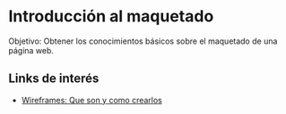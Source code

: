 # Introducción al maquetado

Objetivo: Obtener los conocimientos básicos sobre el maquetado de una página web.

## Links de interés

- [Wireframes: Que son y como crearlos](https://webdesdecero.com/wireframes-que-son-y-como-crearlos/)